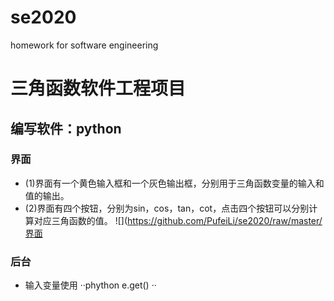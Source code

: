 # se2020
homework for software engineering

三角函数软件工程项目
=
编写软件：python
--
### 界面
* (1)界面有一个黄色输入框和一个灰色输出框，分别用于三角函数变量的输入和值的输出。
* (2)界面有四个按钮，分别为sin，cos，tan，cot，点击四个按钮可以分别计算对应三角函数的值。
![](https://github.com/PufeiLi/se2020/raw/master/界面
### 后台
* 输入变量使用
··phython
e.get()
··
